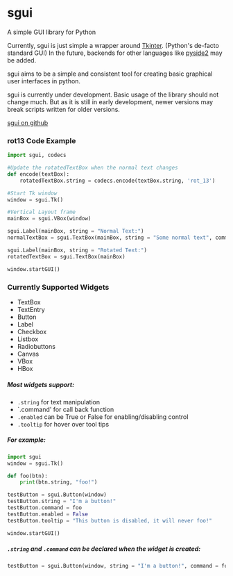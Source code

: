 # sgui
A simple GUI library for Python

Currently, sgui is just simple a wrapper around [Tkinter](https://wiki.python.org/moin/TkInter). (Python's de-facto standard GUI) In the future, backends for other languages like [pyside2](http://wiki.qt.io/Qt_for_Python) may be added.

sgui aims to be a simple and consistent tool for creating basic graphical user interfaces in python.

sgui is currently under development. Basic usage of the library should not change much. But as it is still in early development, newer versions may break scripts written for older versions.

[sgui on github](https://github.com/DGriffin91/sgui)

### rot13 Code Example

```python
import sgui, codecs

#Update the rotatedTextBox when the normal text changes
def encode(textBox):
	rotatedTextBox.string = codecs.encode(textBox.string, 'rot_13')

#Start Tk window
window = sgui.Tk() 

#Vertical Layout frame
mainBox = sgui.VBox(window)

sgui.Label(mainBox, string = "Normal Text:") 
normalTextBox = sgui.TextBox(mainBox, string = "Some normal text", command = encode)

sgui.Label(mainBox, string = "Rotated Text:") 
rotatedTextBox = sgui.TextBox(mainBox)

window.startGUI()
```

### Currently Supported Widgets
* TextBox
* TextEntry
* Button
* Label
* Checkbox
* Listbox
* Radiobuttons
* Canvas
* VBox
* HBox

##### Most widgets support:
* `.string` for text manipulation
* `.command' for call back function
* `.enabled` can be True or False for enabling/disabling control
* `.tooltip` for hover over tool tips

##### For example:
```python
import sgui
window = sgui.Tk() 

def foo(btn):
	print(btn.string, "foo!")

testButton = sgui.Button(window) 
testButton.string = "I'm a button!"
testButton.command = foo
testButton.enabled = False
testButton.tooltip = "This button is disabled, it will never foo!"

window.startGUI()
```

##### `.string` and `.command` can be declared when the widget is created:
```python
testButton = sgui.Button(window, string = "I'm a button!", command = foo) 
```
